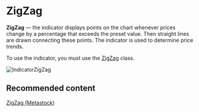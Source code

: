 # ZigZag

**ZigZag** — the indicator displays points on the chart whenever prices change by a percentage that exceeds the preset value. Then straight lines are drawn connecting these points. The indicator is used to determine price trends. 

To use the indicator, you must use the [ZigZag](../api/StockSharp.Algo.Indicators.ZigZag.html) class. 

![IndicatorZigZag](~/images/IndicatorZigZag.png)

## Recommended content

[ZigZag (Metastock)](IndicatorZigZagEquis.md)
